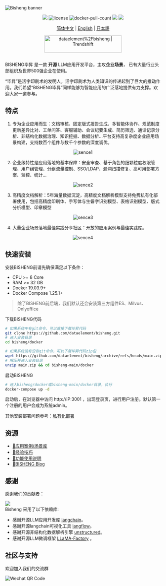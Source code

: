 <img src="https://dataelem.com/bs/face.png" alt="Bisheng banner">

<p align="center">
    <a href="https://dataelem.feishu.cn/wiki/ZxW6wZyAJicX4WkG0NqcWsbynde"><img src="https://img.shields.io/badge/docs-Wiki-brightgreen"></a>
    <img src="https://img.shields.io/github/license/dataelement/bisheng" alt="license"/>
    <img src="https://img.shields.io/docker/pulls/dataelement/bisheng-frontend" alt="docker-pull-count" />
    <a href=""><img src="https://img.shields.io/github/last-commit/dataelement/bisheng"></a>
    <a href="https://star-history.com/#dataelement/bisheng&Timeline"><img src="https://img.shields.io/github/stars/dataelement/bisheng?color=yellow"></a> 
</p>
<p align="center">
  <a href="./README_CN.md">简体中文</a> |
  <a href="./README.md">English</a> |
  <a href="./README_JPN.md">日本語</a>
</p>

<p align="center">
  <a href="https://trendshift.io/repositories/717" target="_blank"><img src="https://trendshift.io/api/badge/repositories/717" alt="dataelement%2Fbisheng | Trendshift" style="width: 250px; height: 55px;" width="250" height="55"/></a>
</p>
<div class="column" align="middle">
  <!-- <a href="https://bisheng.slack.com/join/shared_invite/"> -->
    <!-- <img src="https://img.shields.io/badge/Join-Slack-orange" alt="join-slack"/> -->
  </a>
  <!-- <img src="https://img.shields.io/github/license/bisheng-io/bisheng" alt="license"/> -->
  <!-- <img src="https://img.shields.io/docker/pulls/bisheng-io/bisheng" alt="docker-pull-count" /> -->
</div>


BISHENG毕昇 是一款 <b>开源</b> LLM应用开发平台，主攻<b>企业场景</b>， 已有大量行业头部组织及世界500强企业在使用。

“毕昇”是活字印刷术的发明人，活字印刷术为人类知识的传递起到了巨大的推动作用。我们希望“BISHENG毕昇”同样能够为智能应用的广泛落地提供有力支撑。欢迎大家一道参与。


## 特点 

1. 专为企业应用而生：文档审核、固定版式报告生成、多智能体协作、规范制度更新差异比对、工单问答、客服辅助、会议纪要生成、简历筛选、通话记录分析、非结构化数据治理、知识挖掘、数据分析...平台支持高复杂度企业应用场景构建，支持数百个组件与数千个参数的深度调优。
<p align="center"><img src="https://dataelem.com/bs/chat.png" alt="sence1"></p>

2. 企业级特性是应用落地的基本保障：安全审查、基于角色的细颗粒度权限管理、用户组管理、分组流量控制、SSO/LDAP、漏洞扫描修复、高可用部署方案、监控、统计...
<p align="center"><img src="https://dataelem.com/bs/pro.png" alt="sence2"></p>

3. 高精度文档解析：5年海量数据沉淀，高精度文档解析模型支持免费私有化部署使用，包括高精度印刷体、手写体与生僻字识别模型、表格识别模型、版式分析模型、印章模型
<p align="center"><img src="https://dataelem.com/bs/ocr.png" alt="sence3"></p>

4. 大量企业场景落地最佳实践分享社区：开放的应用案例与最佳实践库。
<p align="center"><img src="https://dataelem.com/bs/sence.png" alt="sence4"></p>


## 快速安装 

安装BISHENG前请先确保满足以下条件：
- CPU >= 8 Core
- RAM >= 32 GB
- Docker 19.03.9+
- Docker Compose 1.25.1+
> 除了BISHENG前后端，我们默认还会安装第三方组件ES、Milvus、Onlyoffice

下载BISHENG代码
```bash
# 如果系统中有git命令，可以直接下载毕昇代码
git clone https://github.com/dataelement/bisheng.git
# 进入安装目录
cd bisheng/docker

# 如果系统没有没有git命令，可以下载毕昇代码zip包
wget https://github.com/dataelement/bisheng/archive/refs/heads/main.zip
# 解压并进入安装目录
unzip main.zip && cd bisheng-main/docker
```
启动BISHENG
```bash
# 进入bisheng/docker或bisheng-main/docker目录，执行
docker-compose up -d
```
启动后，在浏览器中访问 http://IP:3001 ，出现登录页，进行用户注册。默认第一个注册的用户会成为系统admin。

其他安装部署问题参考：[私有化部署](https://dataelem.feishu.cn/wiki/BSCcwKd4Yiot3IkOEC8cxGW7nPc)


## 资源
- [📄应用案例/场景库](https://dataelem.feishu.cn/wiki/ZfkmwLPfeiAhQSkK2WvcX87unxc)
- [📄经验技巧](https://dataelem.feishu.cn/wiki/OWFRwknFaiIMajke4m5cFeLrnie)
- [📄功能使用说明](https://dataelem.feishu.cn/wiki/WxH6wubbAiBkRIkSEyecmpDMnjF)
- [📄BISHENG Blog](https://dataelem.feishu.cn/wiki/BiNowcaYWilewdksXQ5cZl3tnzy)


## 感谢 

感谢我们的贡献者：

<a href="https://github.com/dataelement/bisheng/graphs/contributors">
  <img src="https://contrib.rocks/image?repo=dataelement/bisheng" />
</a>


<br>
Bisheng 采用了以下依赖库:

- 感谢开源LLM应用开发库 [langchain](https://github.com/langchain-ai/langchain)。
- 感谢开源langchain可视化工具 [langflow](https://github.com/logspace-ai/langflow)。
- 感谢开源非结构化数据解析引擎 [unstructured](https://github.com/Unstructured-IO/unstructured)。
- 感谢开源LLM微调框架 [LLaMA-Factory](https://github.com/hiyouga/LLaMA-Factory) 。


## 社区与支持 
欢迎加入我们的交流群

<img src="https://www.dataelem.com/nstatic/qrcode.png" alt="Wechat QR Code">


<!--
## Star History

[![Star History Chart](https://api.star-history.com/svg?repos=dataelement/bisheng&type=Date)](https://star-history.com/#dataelement/bisheng&Date)
-->